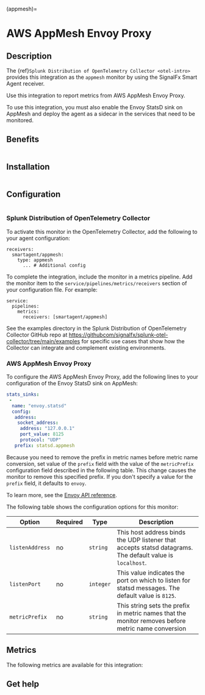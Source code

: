 
(appmesh)=

# AWS AppMesh Envoy Proxy
<meta name="description" content="Documentation on the appmesh receiver">

## Description

The {ref}`Splunk Distribution of OpenTelemetry Collector <otel-intro>` provides this integration as the `appmesh` monitor by using the SignalFx Smart Agent receiver.

Use this integration to report metrics from AWS AppMesh Envoy Proxy.

To use this integration, you must also enable the Envoy StatsD sink on AppMesh and deploy the agent as a sidecar in the 
services that need to be monitored.

## Benefits

```{include} /_includes/benefits.md
```

## Installation

```{include} /_includes/collector-installation.md
```

## Configuration

```{include} /_includes/configuration.md
```

### Splunk Distribution of OpenTelemetry Collector

To activate this monitor in the OpenTelemetry Collector, add the following to your agent configuration:

```
receivers:
  smartagent/appmesh:
    type: appmesh
      ... # Additional config
```
To complete the integration, include the monitor in a metrics pipeline. Add the monitor item to the 
`service/pipelines/metrics/receivers` section of your configuration file. For example:

```
service:
  pipelines:
    metrics:
      receivers: [smartagent/appmesh]
```

See the examples directory in the Splunk Distribution of OpenTelemetry Collector GitHub repo at 
<a href="https://github.com/signalfx/splunk-otel-collector/tree/main/examples" target="_blank">https://githubcom/signalfx/splunk-otel-collector/tree/main/examples</a>
for specific use cases that show how the Collector can integrate and complement existing environments.

### AWS AppMesh Envoy Proxy

To configure the AWS AppMesh Envoy Proxy, add the following lines to your configuration of the Envoy StatsD sink on AppMesh:

```yaml
stats_sinks:
 -
  name: "envoy.statsd"
  config:
   address:
    socket_address:
     address: "127.0.0.1"
     port_value: 8125
     protocol: "UDP"
   prefix: statsd.appmesh
```

Because you need to remove the prefix in metric names before metric name conversion, set value of the `prefix` field
with the value of the `metricPrefix` configuration field described in the following table. This change 
causes the monitor to remove this specified prefix. If you don't specify a value for the `prefix` field, it
defaults to `envoy`.

To learn more, see the [Envoy API reference](https://www.envoyproxy.io/docs/envoy/latest/api-v2/config/metrics/v2/stats.proto#envoy-api-msg-config-metrics-v2-statsdsink).

The following table shows the configuration options for this monitor:

| Option          | Required | Type      | Description                                                                                               |
|-----------------|----------|-----------|-----------------------------------------------------------------------------------------------------------|
| `listenAddress` | no       | `string`  | This host address binds the UDP listener that accepts statsd datagrams. The default value is `localhost`. |
| `listenPort`    | no       | `integer` | This value indicates the port on which to listen for statsd messages. The default value is `8125`.        |
| `metricPrefix`  | no       | `string`  | This string sets the prefix in metric names that the monitor removes before metric name conversion        |

## Metrics

The following metrics are available for this integration:

<div class="metrics-yaml" url="https://raw.githubusercontent.com/signalfx/signalfx-agent/main/pkg/monitors/appmesh/metadata.yaml"></div>

## Get help

```{include} /_includes/troubleshooting.md
```
